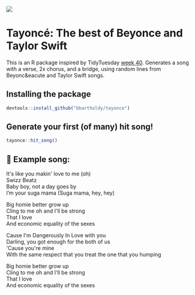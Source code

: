 ![](https://akns-images.eonline.com/eol_images/Entire_Site/2019721/rs_1024x759-190821125112-1024.taylor-swift-beyonce-2009-mtv-vmas.ct.082119.jpg?fit=around|1024:auto&output-quality=90&crop=1024:auto;center,top)

# Tayonc&eacute;: The best of Beyonce and Taylor Swift

This is an R package inspired by TidyTuesday [week 40](https://github.com/rfordatascience/tidytuesday/blob/master/data/2020/2020-09-29/readme.md). Generates a song with a verse, 2x chorus, and a bridge, using random lines from Beyonc&eacute and Taylor Swift songs.

## Installing the package

```r
devtools::install_github("bbartholdy/tayonce")
```

## Generate your first (of many) hit song!

```r
tayonce::hit_song()
```

## :musical_note: Example song:

It's like you makin' love to me (oh)  
Swizz Beatz  
Baby boy, not a day goes by  
I’m your suga mama (Suga mama, hey, hey)  
 
 Big homie better grow up  
Cling to me oh and I'll be strong  
That I love  
And economic equality of the sexes  
 
 Cause I'm Dangerously In Love with you  
Darling, you got enough for the both of us  
'Cause you're mine  
With the same respect that you treat the one that you humping  
 
 Big homie better grow up  
Cling to me oh and I'll be strong  
That I love  
And economic equality of the sexes  
